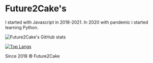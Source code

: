 # Future2Cake's

I started with Javascript in 2018-2021. In 2020 with pandemic i started learning Python.

![Future2Cake's GitHub stats](https://github-readme-stats.vercel.app/api?username=Squidward54&show_icons=true&theme=radical)

[![Top Langs](https://github-readme-stats.vercel.app/api/top-langs/?username=Squidward54&theme=radical)](https://github.com/anuraghazra/github-readme-stats)


Since 2018 © Future2Cake
